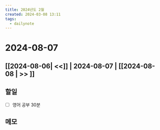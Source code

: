 ```yaml
---
title: 2024년도 2월
created: 2024-03-08 13:11
tags:
  - dailynote
---
```

# 2024-08-07
## [[2024-08-06| <<]] | 2024-08-07 | [[2024-08-08 | >> ]]

## 할일
- [ ] 영어 공부 30분


## 메모

